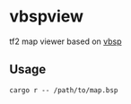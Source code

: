 # vbspview

tf2 map viewer based on [vbsp](https://github.com/icewind1991/vbsp)

## Usage

```
cargo r -- /path/to/map.bsp
```
